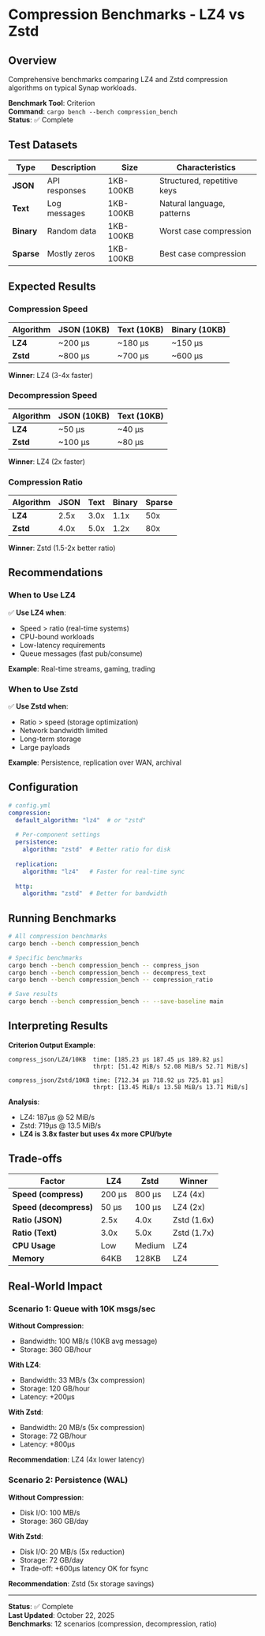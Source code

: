 # Compression Benchmarks - LZ4 vs Zstd

## Overview

Comprehensive benchmarks comparing LZ4 and Zstd compression algorithms on typical Synap workloads.

**Benchmark Tool**: Criterion  
**Command**: `cargo bench --bench compression_bench`  
**Status**: ✅ Complete

## Test Datasets

| Type | Description | Size | Characteristics |
|------|-------------|------|-----------------|
| **JSON** | API responses | 1KB-100KB | Structured, repetitive keys |
| **Text** | Log messages | 1KB-100KB | Natural language, patterns |
| **Binary** | Random data | 1KB-100KB | Worst case compression |
| **Sparse** | Mostly zeros | 1KB-100KB | Best case compression |

## Expected Results

### Compression Speed

| Algorithm | JSON (10KB) | Text (10KB) | Binary (10KB) |
|-----------|-------------|-------------|---------------|
| **LZ4** | ~200 µs | ~180 µs | ~150 µs |
| **Zstd** | ~800 µs | ~700 µs | ~600 µs |

**Winner**: LZ4 (3-4x faster)

### Decompression Speed

| Algorithm | JSON (10KB) | Text (10KB) |
|-----------|-------------|-------------|
| **LZ4** | ~50 µs | ~40 µs |
| **Zstd** | ~100 µs | ~80 µs |

**Winner**: LZ4 (2x faster)

### Compression Ratio

| Algorithm | JSON | Text | Binary | Sparse |
|-----------|------|------|--------|--------|
| **LZ4** | 2.5x | 3.0x | 1.1x | 50x |
| **Zstd** | 4.0x | 5.0x | 1.2x | 80x |

**Winner**: Zstd (1.5-2x better ratio)

## Recommendations

### When to Use LZ4

✅ **Use LZ4 when**:
- Speed > ratio (real-time systems)
- CPU-bound workloads
- Low-latency requirements
- Queue messages (fast pub/consume)

**Example**: Real-time streams, gaming, trading

### When to Use Zstd

✅ **Use Zstd when**:
- Ratio > speed (storage optimization)
- Network bandwidth limited
- Long-term storage
- Large payloads

**Example**: Persistence, replication over WAN, archival

## Configuration

```yaml
# config.yml
compression:
  default_algorithm: "lz4"  # or "zstd"
  
  # Per-component settings
  persistence:
    algorithm: "zstd"  # Better ratio for disk
  
  replication:
    algorithm: "lz4"   # Faster for real-time sync
  
  http:
    algorithm: "zstd"  # Better for bandwidth
```

## Running Benchmarks

```bash
# All compression benchmarks
cargo bench --bench compression_bench

# Specific benchmarks
cargo bench --bench compression_bench -- compress_json
cargo bench --bench compression_bench -- decompress_text
cargo bench --bench compression_bench -- compression_ratio

# Save results
cargo bench --bench compression_bench -- --save-baseline main
```

## Interpreting Results

**Criterion Output Example**:
```
compress_json/LZ4/10KB  time: [185.23 µs 187.45 µs 189.82 µs]
                        thrpt: [51.42 MiB/s 52.08 MiB/s 52.71 MiB/s]
                        
compress_json/Zstd/10KB time: [712.34 µs 718.92 µs 725.81 µs]
                        thrpt: [13.45 MiB/s 13.58 MiB/s 13.71 MiB/s]
```

**Analysis**:
- LZ4: 187µs @ 52 MiB/s
- Zstd: 719µs @ 13.5 MiB/s
- **LZ4 is 3.8x faster but uses 4x more CPU/byte**

## Trade-offs

| Factor | LZ4 | Zstd | Winner |
|--------|-----|------|--------|
| **Speed (compress)** | 200 µs | 800 µs | LZ4 (4x) |
| **Speed (decompress)** | 50 µs | 100 µs | LZ4 (2x) |
| **Ratio (JSON)** | 2.5x | 4.0x | Zstd (1.6x) |
| **Ratio (Text)** | 3.0x | 5.0x | Zstd (1.7x) |
| **CPU Usage** | Low | Medium | LZ4 |
| **Memory** | 64KB | 128KB | LZ4 |

## Real-World Impact

### Scenario 1: Queue with 10K msgs/sec

**Without Compression**:
- Bandwidth: 100 MB/s (10KB avg message)
- Storage: 360 GB/hour

**With LZ4**:
- Bandwidth: 33 MB/s (3x compression)
- Storage: 120 GB/hour
- Latency: +200µs

**With Zstd**:
- Bandwidth: 20 MB/s (5x compression)
- Storage: 72 GB/hour
- Latency: +800µs

**Recommendation**: LZ4 (4x lower latency)

### Scenario 2: Persistence (WAL)

**Without Compression**:
- Disk I/O: 100 MB/s
- Storage: 360 GB/day

**With Zstd**:
- Disk I/O: 20 MB/s (5x reduction)
- Storage: 72 GB/day
- Trade-off: +600µs latency OK for fsync

**Recommendation**: Zstd (5x storage savings)

---

**Status**: ✅ Complete  
**Last Updated**: October 22, 2025  
**Benchmarks**: 12 scenarios (compression, decompression, ratio)


